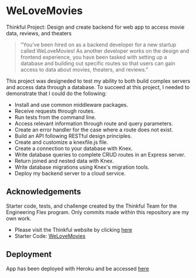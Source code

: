# WeLoveMovies

Thinkful Project: Design and create backend for web app to access movie data, reviews, and theaters

> "You've been hired on as a backend developer for a new startup called WeLoveMovies! As another developer works on the design and frontend experience, you have been tasked with setting up a database and building out specific routes so that users can gain access to data about movies, theaters, and reviews."

This project was designeded to test my ability to both build complex servers and access data through a database. To succeed at this project, I needed to demonstrate that I could do the following:

- Install and use common middleware packages.
- Receive requests through routes.
- Run tests from the command line.
- Access relevant information through route and query parameters.
- Create an error handler for the case where a route does not exist.
- Build an API following RESTful design principles.
- Create and customize a knexfile.js file.
- Create a connection to your database with Knex.
- Write database queries to complete CRUD routes in an Express server.
- Return joined and nested data with Knex.
- Write database migrations using Knex's migration tools.
- Deploy my backend server to a cloud service.

## Acknowledgements 

Starter code, tests, and challenge created by the Thinkful Team for the Engineering Flex program. Only commits made within this repository are my own work.

- Please visit the Thinkful website by clicking [here](https://www.thinkful.com/)
- Starter Code: [WeLoveMovies](https://github.com/Thinkful-Ed/starter-movie-front-end)

## Deployment

App has been deployed with Heroku and be accessed [here](https://welovemovies-front-side.herokuapp.com/)


